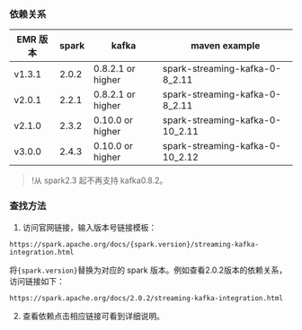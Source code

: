 ### 依赖关系

| EMR 版本 | spark | kafka               | maven example                   |
| ------- | ----- | ------------------- | ------------------------------- |
| v1.3.1  | 2.0.2 | 0.8.2.1 or   higher | spark-streaming-kafka-0-8_2.11  |
| v2.0.1  | 2.2.1 | 0.8.2.1 or   higher | spark-streaming-kafka-0-8_2.11  |
| v2.1.0  | 2.3.2 | 0.10.0 or   higher  | spark-streaming-kafka-0-10_2.11 |
| v3.0.0  | 2.4.3 | 0.10.0 or   higher  | spark-streaming-kafka-0-10_2.12 |

>!从 spark2.3 起不再支持 kafka0.8.2。

### 查找方法

1. 访问官网链接，输入版本号链接模板：
```
https://spark.apache.org/docs/{spark.version}/streaming-kafka-integration.html
```
将`{spark.version}`替换为对应的 spark 版本。例如查看2.0.2版本的依赖关系，访问链接如下：
```
https://spark.apache.org/docs/2.0.2/streaming-kafka-integration.html
```
2. 查看依赖点击相应链接可看到详细说明。
